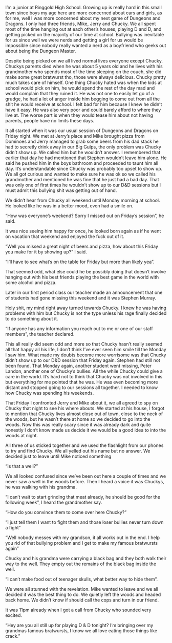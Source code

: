 I’m a junior at Ringgold High School. Growing up is really hard in this small town since boys my age here are more concerned about cars and girls, as for me, well I was more concerned about my next game of Dungeons and Dragons. I only had three friends, Mike, Jerry and Chucky. We all spent most of the time hanging out at each other’s houses, playing D and D, and getting picked on the majority of our time at school. Bullying was inevitable for us since well we were nerds and getting a girl for us would be impossible since nobody really wanted a nerd as a boyfriend who geeks out about being the Dungeon Master. 

Despite being picked on we all lived normal lives everyone except Chucky. Chuckys parents died when he was about 5 years old and he lives with his grandmother who spends most of the time sleeping on the couch, she did make some great bratwurst tho, those were always delicious. Chucky pretty much takes care of himself. One thing Chucky hated was when the kids at school would pick on him, he would spend the rest of the day mad and would complain that they ruined it. He was not one to easily let go of a grudge, he had a lot of anger inside him begging to come out from all the shit he would receive at school. I felt bad for him because I knew he didn’t have it easy. He was also very poor and could barely afford to where they live at. The worse part is when they would tease him about not having parents, people have no limits these days. 

It all started when it was our usual session of Dungeons and Dragons on Friday night. We met at Jerry’s place and Mike brought pizza from Dominoes and Jerry managed to grab some beers from his dad stack he had to secretly drink away in our Big Gulps, the only problem was Chucky didn’t show up. We called him but he wouldn’t answer. I remembered that earlier that day he had mentioned that Stephen wouldn’t leave him alone. He said he pushed him in the boys bathroom and proceeded to taunt him all day. It’s understandable since Chucky was probably too upset to show up. We all got curious and wanted to make sure he was ok so we called his grandmother and mentioned he was fine that he just had a bad day. That was only one of first times he wouldn’t show up to our D&D sessions but I must admit this bullying shit was getting out of hand. 

We didn’t hear from Chucky all weekend until Monday morning at school. He looked like he was in a better mood, even had a smile on. 

“How was everyone’s weekend? Sorry I missed out on Friday’s session”, he said. 

It was nice seeing him happy for once, he looked born again as if he went on vacation that weekend and enjoyed the fuck out of it. 

“Well you missed a great night of beers and pizza, how about this Friday you make for it by showing up?” I said. 

“I’ll have to see what’s on the table for Friday but more than likely yea”.

That seemed odd, what else could he be possibly doing that doesn’t involve hanging out with his best friends playing the best game in the world with some alcohol and pizza. 

Later in our first period class our teacher made an announcement that one of students had gone missing this weekend and it was Stephen Murray. 

Holy shit, my mind right away turned towards Chucky. I knew he was having problems with him but Chucky is not the type unless his rage finally decided to do something about it. 

“If anyone has any information you reach out to me or one of our staff members”, the teacher declared. 

This all really did seem odd and more so that Chucky hasn’t really seemed all that happy all his life, I don’t think I’ve ever seen him smile till the Monday I saw him.  What made my doubts become more worrisome was that Chucky didn’t show up to our D&D session that Friday again. Stephen had still not been found. That Monday again, another student went missing, Peter Landon, another one of Chucky’s bullies. All the while Chucky could give a care in the world. It’s hard not to think that Chucky was not involved in this but everything for me pointed that he was. He was even becoming more distant and stopped going to our sessions all together. I needed to know how Chucky was spending his weekends.

That Friday I confronted Jerry and Mike about it, we all agreed to spy on Chucky that night to see his where abouts. We started at his house, I forgot to mention that Chucky lives almost close out of town, close to the neck of the woods, but he wasn’t there at home so we decided to go into the woods. Now this was really scary since it was already dark and quite honestly I don’t know made us decide it we would be a good idea to into the woods at night. 

All three of us sticked together and we used the flashlight from our phones to try and find Chucky. We all yelled out his name but no answer. We decided just to leave until Mike noticed something 

“Is that a well?”

We all looked confused since we’ve been out here a couple of times and we never saw a well in the woods before. Then I heard  a voice it was Chuckys, he was walking with his grandma. 

“I can’t wait to start grinding that meat already, he should be good for the following week”, I heard the grandmother say. 

“How do you convince them to come over here Chucky?”

“I just tell them I want to fight them and those loser bullies never turn down a fight”

“Well nobody messes with my grandson, it all works out in the end. I help you rid of that bullying problem and I get to make my famous bratwursts again”

Chucky and his grandma were carrying a black bag and they both walk their way to the well. They empty out the remains of the black bag inside the well.

“I can’t make food out of teenager skulls, what better way to hide them”. 

We were all stunned with the revelation. Mike wanted to leave and we all decided it was the best thing to do. We quietly left the woods and headed back home. We didn’t know if should call the cops and turn in our friend. 

It was 11pm already when I got a call from Chucky who sounded very excited. 

“Hey are you all still up for playing D & D tonight? I’m bringing over my grandmas famous bratwursts, I know we all love eating those things like crack.”